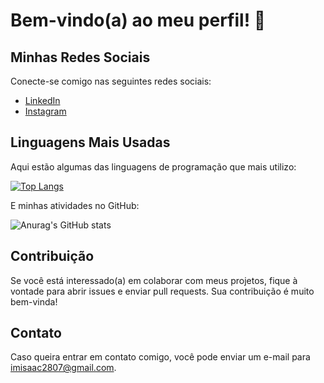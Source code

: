 # Bem-vindo(a) ao meu perfil! 👋

## Minhas Redes Sociais

Conecte-se comigo nas seguintes redes sociais:

- [LinkedIn](https://www.linkedin.com/in/isaac-finotti/)
- [Instagram](https://www.instagram.com/isaac_finotti/)

## Linguagens Mais Usadas

Aqui estão algumas das linguagens de programação que mais utilizo:

[![Top Langs](https://github-readme-stats.vercel.app/api/top-langs/?username=IFinotti)](https://github.com/IFinotti/github-readme-stats)

E minhas atividades no GitHub:

![Anurag's GitHub stats](https://github-readme-stats.vercel.app/api?username=anuraghazra&hide=contribs,prs)

## Contribuição

Se você está interessado(a) em colaborar com meus projetos, fique à vontade para abrir issues e enviar pull requests. Sua contribuição é muito bem-vinda!

## Contato

Caso queira entrar em contato comigo, você pode enviar um e-mail para [imisaac2807@gmail.com](mailto:imisaac2807@gmail.com).
